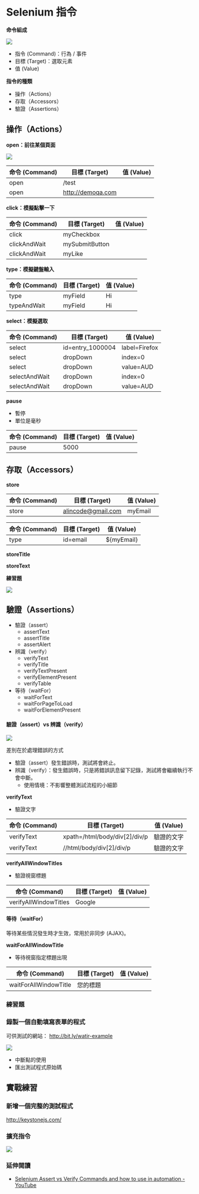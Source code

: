 # Selenium 指令

**命令組成**

![](assets/commend.png)

* 指令 (Command)：行為 / 事件
* 目標 (Target)：選取元素
* 值 (Value)

**指令的種類**

* 操作（Actions）
* 存取（Accessors）
* 驗證（Assertions）

## 操作（Actions）

**open：前往某個頁面**

![](http://www.seleniumhq.org/docs/_images/chapt3_img21_BaseURL_prod.png)

命令 (Command) | 目標 (Target) | 值 (Value)
---------|----------|---------
 open    | /test    | 
 open    | http://demoqa.com | 

**click：模擬點擊一下**

命令 (Command) | 目標 (Target) | 值 (Value)
--------------|----------|---------
 click        | myCheckbox | 
 clickAndWait | mySubmitButton | 
 clickAndWait | myLike | 

**type：模擬鍵盤輸入**

命令 (Command) | 目標 (Target) | 值 (Value)
--------------|----------|---------
 type         | myField | Hi
 typeAndWait  | myField | Hi
 
**select：模擬選取**

命令 (Command)  | 目標 (Target) | 值 (Value)
---------------|------------------|---------
 select        | id=entry_1000004 | label=Firefox
 select        | dropDown         | index=0
 select        | dropDown         | value=AUD
 selectAndWait | dropDown         | index=0
 selectAndWait | dropDown         | value=AUD

**pause**

* 暫停
* 單位是毫秒

命令 (Command) | 目標 (Target) | 值 (Value)
--------------|----------|---------
 pause | 5000 | 

## 存取（Accessors）

**store**

命令 (Command) | 目標 (Target) | 值 (Value)
--------------|----------|---------
 store | alincode@gmail.com | myEmail

命令 (Command) | 目標 (Target) | 值 (Value)
--------------|----------|---------
 type | id=email | ${myEmail}

**storeTitle**

**storeText**

**練習題**

![](assets/storeText.png)

## 驗證（Assertions）

* 驗證（assert）
  * assertText
  * assertTitle
  * assertAlert
* 辨識（verify）
  * verifyText
  * verifyTitle
  * verifyTextPresent
  * verifyElementPresent
  * verifyTable
* 等待（waitFor）
  * waitForText
  * waitForPageToLoad
  * waitForElementPresent

#### 驗證（assert）vs 辨識（verify）

![](assets/assert.png)

差別在於處理錯誤的方式

* 驗證（assert）發生錯誤時，測試將會終止。
* 辨識（verify）：發生錯誤時，只是將錯誤訊息留下記錄，測試將會繼續執行不會中斷。
  * 使用情境：不影響整體測試流程的小細節

**verifyText**

* 驗證文字

命令 (Command)  | 目標 (Target) | 值 (Value)
---------------|------------------|---------
 verifyText    | xpath=/html/body/div[2]/div/p | 驗證的文字
 verifyText    | //html/body/div[2]/div/p | 驗證的文字

**verifyAllWindowTitles**

* 驗證視窗標題

命令 (Command)  | 目標 (Target) | 值 (Value)
------------------------|------------------|---------
 verifyAllWindowTitles  | Google | 

#### 等待（waitFor）

等待某些情況發生時才生效，常用於非同步 (AJAX)。

**waitForAllWindowTitle**

* 等待視窗指定標題出現

命令 (Command)  | 目標 (Target) | 值 (Value)
------------------------|------------------|---------
 waitForAllWindowTitle  | 您的標題 | 

### 練習題

### 錄製一個自動填寫表單的程式

可供測試的網站：
<http://bit.ly/watir-example>

![](assets/ex01.png)

* 中斷點的使用
* 匯出測試程式原始碼

## 實戰練習

### 新增一個完整的測試程式

<http://keystonejs.com/>

### 擴充指令

![](http://www.seleniumhq.org/docs/_images/chapt3_img32_Extensions_install.png)

### 延伸閱讀

* [Selenium Assert vs Verify Commands and how to use in automation - YouTube](https://www.youtube.com/watch?v=iw_NDJsLYt8)
